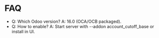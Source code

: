 # FAQ

- Q: Which Odoo version? A: 16.0 (OCA/OCB packaged).
- Q: How to enable? A: Start server with --addon account_cutoff_base or install in UI.
